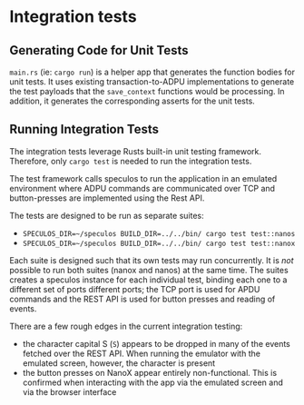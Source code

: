 # Integration tests

## Generating Code for Unit Tests

`main.rs` (ie: `cargo run`) is a helper app that generates the function bodies
for unit tests. It uses existing transaction-to-ADPU implementations to 
generate the test payloads that the `save_context` functions would be 
processing. In addition, it generates the corresponding asserts for the unit
tests.

## Running Integration Tests

The integration tests leverage Rusts built-in unit testing framework. 
Therefore, only `cargo test` is needed to run the integration tests.

The test framework calls speculos to run the application in an emulated
environment where ADPU commands are communicated over TCP and button-presses
are implemented using the Rest API.

The tests are designed to be run as separate suites:

* `SPECULOS_DIR=~/speculos BUILD_DIR=../../bin/ cargo test test::nanos`
* `SPECULOS_DIR=~/speculos BUILD_DIR=../../bin/ cargo test test::nanox`

Each suite is designed such that its own tests may run concurrently. It is 
_not_ possible to run both suites (nanox and nanos) at the same time. The
suites creates a speculos instance for each individual test, binding each
one to a different set of ports different ports; the TCP port is used for
APDU commands and the REST API is used for button presses and reading of
events.

There are a few rough edges in the current integration testing:
* the character capital S (`S`) appears to be dropped in many of the events
fetched over the REST API. When running the emulator with the emulated screen,
however, the character is present
* the button presses on NanoX appear entirely non-functional. This is confirmed
when interacting with the app via the emulated screen and via the browser
interface